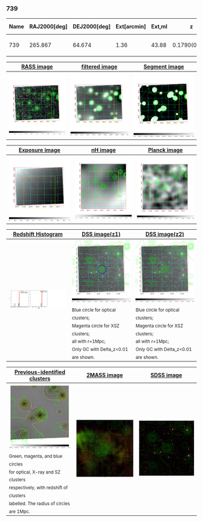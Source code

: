 <div STYLE="page-break-after: always;"></div>

### 739

|Name|RAJ2000[deg]|DEJ2000[deg] |Ext[arcmin]| Ext,ml | z | z_src| C|GC(XSZ,Delta_z<0.01)| GC(OPT,Delta_z<0.01)|GC| R_sig[arcmin] | R500[arcmin] | R500[Mpc]| CRsig[c/s] | CR500[c/s] |L500[1E44 erg/s]|F500[1E-12 erg/s/cm^2]| M500[1E14 Msun]|Tx[keV]|Cnt_sig|Beta|Rc[arcmin]|Comment|Alias|
|---|---|---|---|---|---|------|---|--------|---------|----------|---|---|---|---|---|---|---|---|---|---|---|---|---|---|
|739| 265.867| 64.674| 1.36| 43.88| 0.1790(0.000)| z_xsz| B| MCXC| C, N, W| A, C, MCXC, N, W| 13.188| 4.207| 0.763| 0.035(0.008)| 0.031(0.007)| 0.521(0.071)| 0.580(0.079)| 1.50(0.10)| 2.92(0.13)| 285.5| 0.929(-0.089+0.051)| 2.825(-0.387+0.294)| -| k088|

|[RASS image](../image/739/739_img.pdf)|[filtered image](../image/739/739_fil.pdf)|[Segment image](../image/739/739_seg.pdf)|
|-------------------|--------------------|-------------------|
| <img src="../image/739/739_img.png" width="300">  | <img src="../image/739/739_fil.png" width="300">   | <img src="../image/739/739_seg.png" width="300">  |

|[Exposure image](../image/739/739_mex.pdf)| [nH image](../image/739/739_nh.pdf)| [Planck image](../image/739/739_p.pdf)|
|-------------------|--------------------|-------------------|
|<img src="../image/739/739_mex.png" width="300">   | <img src="../image/739/739_nh.png" width="300">    | <img src="../image/739/739_p.png" width="300"> |

|[Redshift Histogram](../image/739/739_zg.pdf) | [DSS image(z1)](../image/739/739_dss_z1.pdf)      |  [DSS image(z2)](../image/739/739_dss_z2.pdf)    |
|-------------------|--------------------|-------------------|
|<img src="../image/739/739_zg.png" width="300"> |<img src="../image/739/739_dss_z1.png" width="300"> <sub><br>Blue circle for optical clusters; <br>Magenta circle for XSZ clusters; <br>all with r=1Mpc; <br>Only GC with Delta_z<0.01 are shown. </sub>| <img src="../image/739/739_dss_z2.png" width="300"><sub><br>Blue circle for optical clusters; <br>Magenta circle for XSZ clusters; <br>all with r=1Mpc; <br>Only GC with Delta_z<0.01 are shown. </sub> |

|[Previous-identified clusters](../image/739/739_gc.pdf) | [2MASS image](../image/739/739_2mass.pdf)      |[SDSS image](../image/739/739_sdss.pdf)   |
|-------------------|-------------------|-------------------|
|<img src=../image/739/739_gc.png width="300"> <br><sub>Green, magenta, and blue circles <br>for optical, X-ray and SZ clusters <br>respectively, with redshift of clusters <br>labelled. The radius of circles <br>are 1Mpc.</sub>|<img src="../image/739/739_2mass.png" width="300">  | <img src="../image/739/739_sdss.png" width="300">  |




